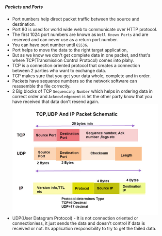 ##### Packets and Ports

- Port numbers help direct packet traffic between the source and destination.
- Port 80 is used for world wide web to communicate over HTTP protocol.
- The first 1024 port numbers are known as `Well Known Ports` and are reserved and can never use as a return port number.
- You can have port number until `65536`.
- Port helps to move the data to the right target application, 
- But as we know we don't get complete data in one packet, and that's where TCP(Transmission Control Protocol) comes into plahy.
- TCP is a connection oriented protocol that creates a connection between 2 parties who want to exchange data.
- TCP makes sure that you get your data whole, complete and in order.
- Packets have sequence numbers so the network software can reassemble the file correctly.
- 2 Big blocks of TCP `Sequencing Number` which helps in ordering data in correct order and `Acknowledgement` is let the other party know that you have received that data don't resend again.
![](./static/3.jpg)
- UDP(User Datagram Protocol) - It is not connection oriented or connectionless, it just sends the data and doesn't control if data is received or not. Its application responsibility to try to get the failed data.
